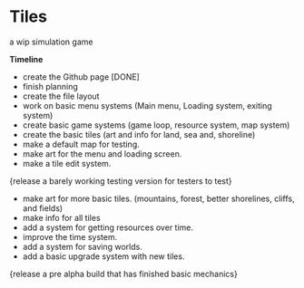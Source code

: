 # Tiles
a wip simulation game

**Timeline**

- create the Github page [DONE]
- finish planning <wip>
- create the file layout <wip>
- work on basic menu systems
  (Main menu, Loading system, exiting system)
- create basic game systems
  (game loop, resource system, map system)
- create the basic tiles
  (art and info for land, sea and, shoreline)
- make a default map for testing.
- make art for the menu and loading screen.
- make a tile edit system.

{release a barely working testing version for testers to test}

- make art for more basic tiles.
  (mountains, forest, better shorelines, cliffs, and fields)
- make info for all tiles
- add a system for getting resources over time.
- improve the time system.
- add a system for saving worlds.
- add a basic upgrade system with new tiles.

{release a pre alpha build that has finished basic mechanics}

